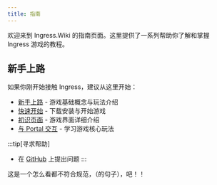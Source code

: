 ```yaml
---
title: 指南
---
```


欢迎来到 Ingress.Wiki 的指南页面。这里提供了一系列帮助你了解和掌握 Ingress 游戏的教程。

## 新手上路

如果你刚开始接触 Ingress，建议从这里开始：

- [新手上路](./starter/) - 游戏基础概念与玩法介绍
- [快速开始](./starter/quick-start) - 下载安装与开始游戏
- [初识页面](./starter/introductionpage) - 游戏界面详细介绍
- [与 Portal 交互](./starter/InteractWithPortal) - 学习游戏核心玩法


:::tip[寻求帮助]
- 在 [GitHub](https://github.com/ingress-wiki/IngressWiki) 上提出问题
:::

这是一个怎么看都不符合规范，（的句子），吧！！